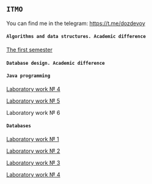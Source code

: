 ## `ITMO`
You can find me in the telegram: https://t.me/dozdevoy

#### `Algorithms and data structures. Academic difference`
[The first semester](https://github.com/408456/Algorithms)

#### `Database design. Academic difference`

#### `Java programming`

[Laboratory work № 4](https://github.com/408456/lab4)

[Laboratory work № 5](https://github.com/408456/lab5)

Laboratory work № 6


#### `Databases`
[Laboratory work № 1](https://github.com/408456/database-lab1)

[Laboratory work № 2](https://github.com/408456/database-lab2)

[Laboratory work № 3](https://github.com/408456/database-lab3)

[Laboratory work № 4](https://github.com/408456/database-lab4)



